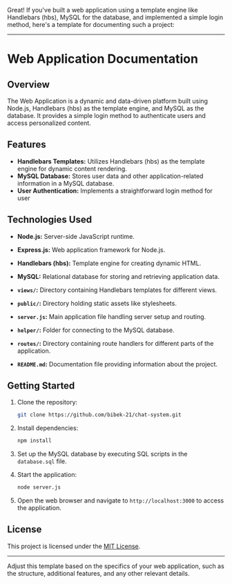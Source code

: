 Great! If you've built a web application using a template engine like Handlebars (hbs), MySQL for the database, and implemented a simple login method, here's a template for documenting such a project:

---

# Web Application Documentation

## Overview

The Web Application is a dynamic and data-driven platform built using Node.js, Handlebars (hbs) as the template engine, and MySQL as the database. It provides a simple login method to authenticate users and access personalized content.

## Features

- **Handlebars Templates:** Utilizes Handlebars (hbs) as the template engine for dynamic content rendering.
- **MySQL Database:** Stores user data and other application-related information in a MySQL database.
- **User Authentication:** Implements a straightforward login method for user 

## Technologies Used

- **Node.js:** Server-side JavaScript runtime.
- **Express.js:** Web application framework for Node.js.
- **Handlebars (hbs):** Template engine for creating dynamic HTML.
- **MySQL:** Relational database for storing and retrieving application data.





- **`views/`:** Directory containing Handlebars templates for different views.
- **`public/`:** Directory holding static assets like stylesheets.
- **`server.js`:** Main application file handling server setup and routing.
- **`helper/`:** Folder for connecting to the MySQL database.
- **`routes/`:** Directory containing route handlers for different parts of the application.
- **`README.md`:** Documentation file providing information about the project.

## Getting Started

1. Clone the repository:

    ```bash
    git clone https://github.com/bibek-21/chat-system.git
    ```

2. Install dependencies:

    ```bash
    npm install
    ```

3. Set up the MySQL database by executing SQL scripts in the `database.sql` file.

4. Start the application:

    ```bash
    node server.js
    ```

5. Open the web browser and navigate to `http://localhost:3000` to access the application.





## License

This project is licensed under the [MIT License](LICENSE).

---

Adjust this template based on the specifics of your web application, such as the structure, additional features, and any other relevant details.